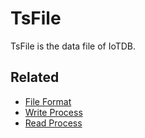 <!--

    Licensed to the Apache Software Foundation (ASF) under one
    or more contributor license agreements.  See the NOTICE file
    distributed with this work for additional information
    regarding copyright ownership.  The ASF licenses this file
    to you under the Apache License, Version 2.0 (the
    "License"); you may not use this file except in compliance
    with the License.  You may obtain a copy of the License at
    
        http://www.apache.org/licenses/LICENSE-2.0
    
    Unless required by applicable law or agreed to in writing,
    software distributed under the License is distributed on an
    "AS IS" BASIS, WITHOUT WARRANTIES OR CONDITIONS OF ANY
    KIND, either express or implied.  See the License for the
    specific language governing permissions and limitations
    under the License.

-->

# TsFile

TsFile is the data file of IoTDB.

## Related

* [File Format](/document/master/SystemDesign/1-TsFile/2-Format.html)
* [Write Process](/document/master/SystemDesign/1-TsFile/3-Write.html)
* [Read Process](/document/master/SystemDesign/1-TsFile/4-Read.html)

